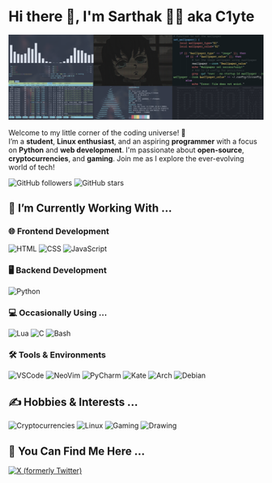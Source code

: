 # Hi there 👋, I'm Sarthak 🧑‍💻 aka C1yte

![Banner](1500x500.jpeg)

Welcome to my little corner of the coding universe! 🌌  
I’m a **student**, **Linux enthusiast**, and an aspiring **programmer** with a focus on **Python** and **web development**. I'm passionate about **open-source**, **cryptocurrencies**, and **gaming**. Join me as I explore the ever-evolving world of tech!

![GitHub followers](https://img.shields.io/github/followers/codewithsarthak-2009?style=social) ![GitHub stars](https://img.shields.io/github/stars/codewithsarthak-2009?style=social)


## 🔧 I’m Currently Working With ...

### 🌐 Frontend Development
![HTML](https://img.shields.io/badge/-HTML-E34F26?style=flat-square&logo=html5&logoColor=white)
![CSS](https://img.shields.io/badge/-CSS-1572B6?style=flat-square&logo=css3&logoColor=white)
![JavaScript](https://img.shields.io/badge/-JavaScript-F7DF1E?style=flat-square&logo=javascript&logoColor=black)

### 🖥️ Backend Development
![Python](https://img.shields.io/badge/-Python-3776AB?style=flat-square&logo=python&logoColor=white)

### 💻 Occasionally Using ...
![Lua](https://img.shields.io/badge/-Lua-2C2D72?style=flat-square&logo=lua&logoColor=white)
![C](https://img.shields.io/badge/-C-A8B9CC?style=flat-square&logo=c&logoColor=white)
![Bash](https://img.shields.io/badge/-Bash-4EAA25?style=flat-square&logo=gnu-bash&logoColor=white)

### 🛠️ Tools & Environments
![VSCode](https://img.shields.io/badge/-VSCode-007ACC?style=flat-square&logo=visual-studio-code&logoColor=white)
![NeoVim](https://img.shields.io/badge/-NeoVim-57A143?style=flat-square&logo=neovim&logoColor=white)
![PyCharm](https://img.shields.io/badge/PyCharm-000000?style=flat-square&logo=pycharm&logoColor=white)
![Kate](https://img.shields.io/badge/Kate-59A3DB?style=flat-square&logo=kate&logoColor=white)
![Arch](https://img.shields.io/badge/-Arch-1793D1?style=flat-square&logo=arch-linux&logoColor=white)
![Debian](https://img.shields.io/badge/-Debian-A81D33?style=flat-square&logo=debian&logoColor=white)


## ✍️ Hobbies & Interests ...

<p align="left">
  <img src="https://img.shields.io/badge/Cryptocurrencies-Bitcoin,%20Ethereum,%20Dogecoin-ffac33?style=flat-square&logo=bitcoin&logoColor=white" alt="Cryptocurrencies" />
  <img src="https://img.shields.io/badge/Linux-FCC624?style=flat-square&logo=linux&logoColor=black" alt="Linux" />
  <img src="https://img.shields.io/badge/Gaming-FA4453?style=flat-square&logo=game-controller&logoColor=white" alt="Gaming" />
  <img src="https://img.shields.io/badge/Drawing-FF69B4?style=flat-square&logo=paintbrush&logoColor=white" alt="Drawing" />
</p>




## 📧 You Can Find Me Here ...

<p align="left">
  <a href="https://x.com/codewithsarthak-2009" target="_blank">
    <img src="https://img.shields.io/badge/X-1DA1F2?style=flat-square&logo=x&logoColor=white" alt="X (formerly Twitter)" />
  </a>
</p>
